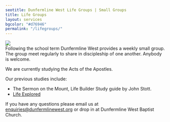 ```yaml
---
seotitle: Dunfermline West Life Groups | Small Groups
title: Life Groups
layout: services
bgcolor: "#d76946"
permalink: "/lifegroups/"
---
```


<div class="col-sm-4">
<img src='{{ site.url }}/assets/img/icons/smallgroupsicon.jpg' class='img-responsive' />	
</div>
<div class="col-sm-8 text-normal">
Following the school term Dunfermline West provides a weekly small group. The group meet regularly to share in discipleship of one another. Anybody is welcome.

We are currently studying the Acts of the Apostles.

Our previous studies include:
* The Sermon on the Mount, Life Builder Study guide by John Stott.
* <a href='{{ site.url }}/lifeexplored' >Life Explored</a>

If you have any questions please email us at <a href='mailto:enquiries@dunfermlinewest.org?subject=kidzclub'>enquiries@dunfermlinewest.org</a> or drop in at Dunfermline West Baptist Church.

</div>